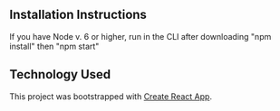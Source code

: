 

## Installation Instructions
If you have Node v. 6 or higher, run in the CLI after downloading
"npm install" then "npm start"

## Technology Used
This project was bootstrapped with [Create React App](https://github.com/facebookincubator/create-react-app).

